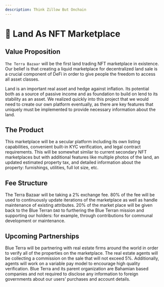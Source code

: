 ```yaml
---
description: Think Zillow But Onchain
---
```


# 🏦 Land As NFT Marketplace

## Value Proposition

`The Terra Bazaar` will be the first land trading NFT marketplace in existence. Our belief is that creating a liquid marketplace for decentralized land sale is a crucial component of DeFi in order to give people the freedom to access all asset classes.&#x20;

Land is an important real asset and hedge against inflation. Its potential both as a source of passive income and as foundation to build on lend to its stability as an asset. We realized quickly into this project that we would need to create our own platform eventually, as there are key features that uniquely must be implemented to provide necessary information about the land.&#x20;

## The Product

This marketplace will be a secular platform including its own listing capabilities, convenient built-in KYC verification, and legal contract requirements. This will be somewhat similar to current secondary NFT marketplaces but with additional features like multiple photos of the land, an updated estimated property tax, and detailed information about the property: furnishings, utilities, full lot size, etc.&#x20;

## Fee Structure

The Terra Bazaar will be taking a 2% exchange fee. 80% of the fee will be used to continuously update iterations of the marketplace as well as handle maintenance of existing attributes. 20% of the market place will be given back to the Blue Terran `DAO` to furthering the Blue Terran mission and supporting our holders: for example, through contributions for communal development or maintenance.&#x20;

## Upcoming Partnerships

Blue Terra will be partnering with real estate firms around the world in order to verify all of the properties on the marketplace. The real estate agents will be collecting a commission on the sale that will not exceed 5%. Additionally, agents will work on a variable pay model to encourage high quality verification. Blue Terra and its parent organization are Bahamian based companies and not required to disclose any information to foreign governments about our users’ purchases and account details.
